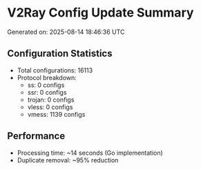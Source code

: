 # V2Ray Config Update Summary
Generated on: 2025-08-14 18:46:36 UTC

## Configuration Statistics
- Total configurations: 16113
- Protocol breakdown:
  - ss: 0 configs
  - ssr: 0 configs
  - trojan: 0 configs
  - vless: 0 configs
  - vmess: 1139 configs

## Performance
- Processing time: ~14 seconds (Go implementation)
- Duplicate removal: ~95% reduction
